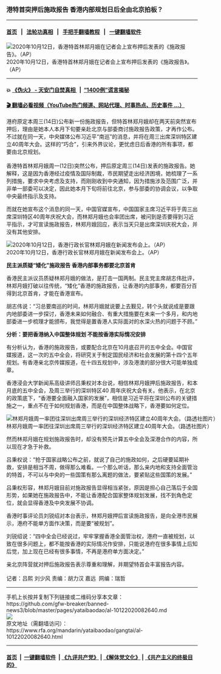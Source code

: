 ### 港特首突押后施政报告   香港内部规划日后全由北京拍板？
------------------------

#### [首页](https://github.com/gfw-breaker/banned-news3/blob/master/README.md) &nbsp;&nbsp;|&nbsp;&nbsp; [法轮功真相](https://github.com/begood0513/basic/blob/master/README.md)  &nbsp;&nbsp;|&nbsp;&nbsp; [手把手翻墙教程](https://github.com/gfw-breaker/guides/wiki)  &nbsp;&nbsp;|&nbsp;&nbsp; [一键翻墙软件](https://github.com/gfw-breaker/nogfw/blob/master/README.md)  



<div id="headerimg">
 <img alt="2020年10月12日，香港特首林郑月娥在记者会上宣布押后发表的《施政报告》。（AP）" src="https://www.rfa.org/mandarin/yataibaodao/gangtai/al-10122020082640.html/AP_20286214677419.jpg/@@images/64672f4c-45c9-479b-b732-0df506c67a4e.jpeg" title="2020年10月12日，香港特首林郑月娥在记者会上宣布押后发表的《施政报告》。（AP）"/>
 <div id="headerimgcontents">
  <div id="headerimgcaption">
   <span>
    2020年10月12日，香港特首林郑月娥在记者会上宣布押后发表的《施政报告》。（AP）
   </span>
   <!-- zoomattribute -->
  </div>
  <!-- headerimgcaption -->
 </div>
 <!-- headerimagecontents -->
</div>

<hr/>


#### 💥 [《伪火》 - 天安门自焚真相 ](http://158.247.195.190:10000/videos/blog/weihuo.html)&nbsp; |&nbsp; [“1400例”谎言揭秘  ](http://158.247.195.190:10000/videos/blog/jiexi1400.html)

#### [ 🎬  翻墙必看视频（YouTube热门频道、网站代理、时事热点、历史事件 ...）](https://github.com/gfw-breaker/links/blob/master/banned.md)

<div id="storytext">
 <div>
  <div class="slot_header">
  </div>
 </div>
 <p>
 </p>
 <p>
  港府原定本周三(14日)公布新一份施政报告，但特首林郑月娥却在两天前突然宣布押后，理由是她本人本月下旬要亲赴北京与部委商讨施政报告政策，才再作公布。不过就在同一天，中央媒体公布习近平“南巡”的消息，并将在周三出席深圳特区建立40周年大会。这样的“巧合”，引来外界议论，更忧虑日后香港的所有事项，都要由北京规划。
  <br/>
  <br/>
  香港特首林郑月娥周一(12日)突然公布，押后原定周三(14日)发表的施政报告。她解释，这是因为香港经过疫情及国际制裁，市民期望走出经济困境，她梳理了一系列措施，要求中央考虑及支持，而刚刚收到中央通知，因为措施涉及范围广泛，并非单一部委可以决定，因此她本月下旬将前往北京，参与部委的协调会议，以争取中央最终指示及支持。
 </p>
 <p>
 </p>
 <p>
 </p>
 <p>
  而就在她宣布这个消息的同一天，中国官媒宣布，中国国家主席习近平将于周三出席深圳特区40周年庆祝大会，而林郑月娥也会率团出席，被问到是否要得到习近平指示，才可宣读施政报告，林郑月娥回应，表示当天只是出席深圳庆祝大会，并没有其他安排。
 </p>
 <p>
 </p>
 <p>
  <div class="image-inline captioned" style="width:1500px;">
   <div style="width:1500px;">
    <img alt="2020年10月12日，香港行政长官林郑月娥在新闻发布会上。（AP）" src="https://www.rfa.org/mandarin/yataibaodao/gangtai/al-10122020082640.html/AP_20286213015561.jpg" title="2020年10月12日，香港行政长官林郑月娥在新闻发布会上。（AP）"/>
   </div>
   <div class="image-caption">
    <span style="width:1500px;">
     2020年10月12日，香港行政长官林郑月娥在新闻发布会上。（AP）
    </span>
    <span class="copyright">
    </span>
   </div>
  </div>
 </p>
 <p>
  <b>
   民主派质疑“矮化”施政报告 香港内部事务都要北京首肯
  </b>
 </p>
 <p>
  香港民主派议员质疑林郑月娥的做法，是打击一国两制。民主党主席胡志伟批评，林郑月娥打破以往传统，“矮化”香港的施政报告，让香港的内部事务，都要百分百得到北京首肯，才能在香港宣布。
 </p>
 <p>
  胡志伟说：“习总要南巡的时间，林郑月娥就说要上去觐见，转个头就说成是要跟内地部委进一步探讨，香港未来如何融合、有重大措施要在未来一个多月，和内地部委进一步梳理才能颁布，我觉得是置香港人实际面对的水深火热的问题于不顾。”
 </p>
 <p>
  <b>
   分析：要把香港纳入中国整体规划 不能按香港实际情况安排
  </b>
 </p>
 <p>
  有分析认为，香港的施政报告，或要配合北京在10月底召开的五中全会。中国官媒报道，这一次的五中全会，将研究关于制定国民经济和社会发展的第十四个五年规划。有香港亲北京传媒报道，在十四五规划中，涉及港澳的部分很大可能单独成章。
 </p>
 <p>
  香港浸会大学新闻系高级讲师吕秉权对本台说，相信林郑月娥押后施政报告，和本月底的五中全会，及周三举行的深圳特区40 周年庆祝大会有关。他表示，在北京的政策底下，“香港要全面融入国家的发展”，相信是习近平将在深圳公布的关键措施之一，重点不在于如何规划香港，而是在中国整体战略下，香港要如何定位。
 </p>
 <p>
 </p>
 <p>
  <div class="image-inline captioned" style="width:1500px;">
   <div style="width:1500px;">
    <img alt="林郑月娥周一率团往深圳出席周三举行的深圳经济特区建立40周年大会。（路透社图片）" src="https://www.rfa.org/mandarin/yataibaodao/gangtai/al-10122020082640.html/2020-10-12T052404Z_472894112_RC2TGJ97W8RI_RTRMADP_3_HONGKONG-SECURITY.jpg" title="林郑月娥周一率团往深圳出席周三举行的深圳经济特区建立40周年大会。（路透社图片）"/>
   </div>
   <div class="image-caption">
    <span style="width:1500px;">
     林郑月娥周一率团往深圳出席周三举行的深圳经济特区建立40周年大会。（路透社图片）
    </span>
    <span class="copyright">
    </span>
   </div>
  </div>
 </p>
 <p>
  然而林郑月娥在规划施政报告时，却没有预先计算五中全会及深港合作的内容，所以现在才急于补救。
 </p>
 <p>
  吕秉权说：“抢于国家战略公布之前，就说了自己的施政如何，之后硬要延期补救，安排是相当不周，做得那么难看。一个那么听话，那么亲内地和支持全面管治的特首，不可以与中央的一些国策有那么离题的做法，要紧贴这些国策的发展。”
 </p>
 <p>
  吕秉权形容，林郑月娥目前对施政报告显得相当紧张，原因是担心自己落后于全国形势，如果她在施政报告中，不能让香港配合国家整体规划发展，找不到角色定位，就会显得香港及中央发展不协调。
 </p>
 <p>
  香港时事评论员刘锐绍对本台表示，林郑月娥押后宣读施政报告，是向全港市民展示，港府不能单方面作决策，而是要“被规划”。
 </p>
 <p>
  刘锐绍说：“四中全会已经说过，牢牢掌握香港全面管治权，港府一直被规划，以致在很多问题上，都不能按香港的实际情况作安排，只能说港府在很多事情上后知后觉，加上现在已经有很多事情，不再是港府单方面决定。”
 </p>
 <p>
  亲北京阵营就对押后施政报告表示尊重和理解，并期望特首会丰富报告内容。
  <br/>
  <br/>
  记者：吕熙 刘少风 责编：胡力汉 嘉远  网编：瑞哲
 </p>
</div>

<hr/>
手机上长按并复制下列链接或二维码分享本文章：<br/>
https://github.com/gfw-breaker/banned-news3/blob/master/pages/yataibaodao/al-10122020082640.md <br/>
<a href='https://github.com/gfw-breaker/banned-news3/blob/master/pages/yataibaodao/al-10122020082640.md'><img src='https://github.com/gfw-breaker/banned-news3/blob/master/pages/yataibaodao/al-10122020082640.md.png'/></a> <br/>
原文地址（需翻墙访问）：https://www.rfa.org/mandarin/yataibaodao/gangtai/al-10122020082640.html


------------------------
#### [首页](https://github.com/gfw-breaker/banned-news3/blob/master/README.md) &nbsp;|&nbsp; [一键翻墙软件](https://github.com/gfw-breaker/nogfw/blob/master/README.md) &nbsp;| [《九评共产党》](https://github.com/gfw-breaker/9ping.md/blob/master/README.md#九评之一评共产党是什么) | [《解体党文化》](https://github.com/gfw-breaker/jtdwh.md/blob/master/README.md) | [《共产主义的终极目的》](https://github.com/gfw-breaker/gczydzjmd.md/blob/master/README.md)


<img src='http://gfw-breaker.win/banned-news3/pages/yataibaodao/al-10122020082640.md' width='0px' height='0px'/>